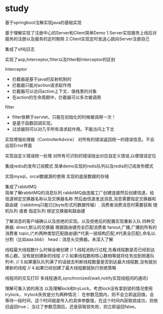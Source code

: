 # study
基于springboot注解实现java的基础实现

基于理解实现了注册中心的Server和Client简单Demo
1.Server实现服务上线后对服务的注册以及服务的定时剔除
2.Client实现定时发送心跳向Server注册自己

集成了slf4j日志

实现了aop,Interceptor,filter以及filter和Interceptor的区别

Interceptor
 * 拦截器是基于java的反射机制的
 * 拦截器只能对action请求起作用
 * 拦截器可以访问action上下文、值栈里的对象
 * 在action的生命周期中，拦截器可以多次被调用
 
filter
 * filter依赖于servlet，只能在初始化的时候被调用一次！
 * 是基于函数回调实现。
 * 过滤器则可以对几乎所有请求起作用。不能访问上下文
 
实现增强处理器（ControllerAdvice）
对所有的错误返回统一的错误信息。不会出现Error界面 

实现自定义错误统一处理
对所有可识别的错误抛出对应自定义错误,以便错误定位

集成redis的发布订阅模式
简单demo实现的redis队列以及redis的订阅发布模式

实现mysql，orcal数据源的使用
实现的底层数据的存储

集成了rabbitMQ  
简单了解rabbitMQ的消息队列
rabbitMQ由连接工厂创建连接然后创建信道，给信道绑定交换器名称以及交换器名称
然后由信道发送消息,消息需要指定交换器和路由键（rabbitmq只能已[]byte形式的数据传输）.
消费者消费消息时需要获取 随机队列 或者 指定队列 绑定交换器和路由键

了解消息的客户端确认以及拒绝的实现。以及拒绝后的配置实现重新入队
四种交换器:
direct,默认的交换器  根据路由键完全匹配消费者
fanout,广播,广播到所有的消费者
topic,(*,#)两种类型匹配路由键(*代表一层结构匹配,#代表全匹配),命名以.分割（比如aaa.bbb）
head：消息头交换器。未深入了解

线程最大线程数什么时候会被创建
// 1.线程池执行过程,先看线程数是否已经到达核心数。没有就创建新的线程
// 2.如果线程数和核心数相等就将任务加到阻塞队列中,
// 3.如果塞队队列满了的话就去判断线程数量是否到达最大线程数,没有就创建新的线程
// 4.如果已经创建了最大线程数就执行拒绝策略

线程间的交互打印
多线程通讯,synchronized{wait,notify实现线程间的通讯}

理解可重入锁的用法
以及理解lock和tryLock。考虑lock没有拿到锁的情况使用trylock。
trylock失败是分为两种情况：
在参数范围内，则不会立即返回值，会等待一段时间，这个时间就是传入的具体参数值，在这个时间内获取锁成功，则依旧返回true；
当过了参数范围后，还是获取锁失败，则立即返回false。